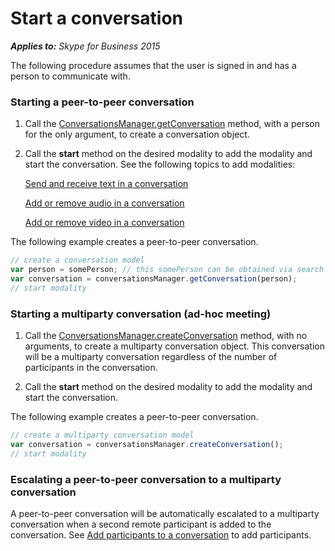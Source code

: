 
# Start a conversation


 _**Applies to:** Skype for Business 2015_

The following procedure assumes that the user is signed in and has a person to communicate with.


### Starting a peer-to-peer conversation


1. Call the [ConversationsManager.getConversation](http://officedev.github.io/skype-docs/Skype/WebSDK/model/api/interfaces/jcafe.conversationsmanager.html#getconversation) method, with a person for the only argument, to create a conversation object.

2. Call the  **start** method on the desired modality to add the modality and start the conversation. See the following topics to add modalities:

    [Send and receive text in a conversation](SendReceiveText.md)  

    [Add or remove audio in a conversation](AddRemoveConversationAudio.md)  

    [Add or remove video in a conversation](AddRemoveConversationVideo.md)  

The following example creates a peer-to-peer conversation. 


```js
// create a conversation model
var person = somePerson; // this somePerson can be obtained via search or from persons list
var conversation = conversationsManager.getConversation(person);
// start modality
```


### Starting a multiparty conversation (ad-hoc meeting)


1. Call the [ConversationsManager.createConversation](http://officedev.github.io/skype-docs/Skype/WebSDK/model/api/interfaces/jcafe.conversationsmanager.html#createconversation) method, with no arguments, to create a multiparty conversation object. This conversation will be a multiparty conversation regardless of the number of participants in the conversation.

2. Call the  **start** method on the desired modality to add the modality and start the conversation.

The following example creates a peer-to-peer conversation. 



```js
// create a multiparty conversation model
var conversation = conversationsManager.createConversation();
// start modality
```


### Escalating a peer-to-peer conversation to a multiparty conversation


A peer-to-peer conversation will be automatically escalated to a multiparty conversation when a second remote participant is added to the conversation. See [Add participants to a conversation](AddParticipants.md) to add participants.

